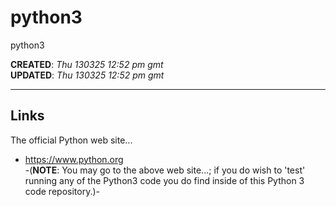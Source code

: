 # python3
python3

**CREATED**: *Thu 130325 12:52 pm gmt*   
**UPDATED**: *Thu 130325 12:52 pm gmt*

-----

## Links

The official Python web site...  
- https://www.python.org  
-(**NOTE**: You may go to the above web site...; if you do wish to 'test' running any of the Python3 code you do find inside of this Python 3 code repository.)-
